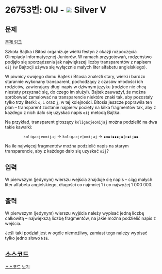 # 26753번: OIJ - <img src="https://static.solved.ac/tier_small/6.svg" style="height:20px" /> Silver V

<!-- performance -->

<!-- 문제 제출 후 깃허브에 푸시를 했을 때 제출한 코드의 성능이 입력될 공간입니다.-->

<!-- end -->

## 문제

[문제 링크](https://boj.kr/26753)


<p>Szkoła Bajtka i Bitosi organizuje wielki festyn z okazji rozpoczęcia Olimpiady Informatycznej Juniorów. W ramach przygotowań, rodzeństwo podjęło się sporządzenia jak największej liczby transparentów z napisem <code>oij</code> (w Bajtocji używa się wyłącznie małych liter alfabetu angielskiego).</p>

<p>W piwnicy swojego domu Bajtek i Bitosia znaleźli stary, wielki i bardzo starannie wykonany transparent, pochodzący z czasów młodości ich rodziców, zawierający długi napis w dziwnym języku (rodzice nie chcą niestety przyznać się, do czego im służył). Bajtek zauważył, że można spróbować zamalować na transparencie niektóre znaki tak, aby pozostały tylko trzy literki: <code>o</code>, <code>i</code> oraz <code>j</code>, w tej kolejności. Bitosia jeszcze poprawiła ten plan – transparent zostanie najpierw pocięty na kilka fragmentów tak, aby z każdego z nich dało się uzyskać napis <code>oij</code> metodą Bajtka.</p>

<p>Na przykład, transparent głoszący <code>koligacjeomijaj</code> można podzielić na dwa takie kawałki:</p>

<p style="text-align: center;"><code>koligacjeomijaj</code> → <code>koligacje|omijaj</code> → <code>▪️o▪️i▪️▪️▪️j▪️|o▪️ij▪️▪️</code>.</p>

<p>Na ile najwięcej fragmentów można podzielić napis na starym transparencie, aby z każdego dało się uzyskać <code>oij</code>?</p>



## 입력


<p>W pierwszym (jedynym) wierszu wejścia znajduje się napis – ciąg małych liter alfabetu angielskiego, długości co najmniej 1 i co najwyżej 1 000 000.</p>



## 출력


<p>W pierwszym (jedynym) wierszu wyjścia należy wypisać jedną liczbę całkowitą – największą liczbę fragmentów, na jakie można podzielić napis z wejścia.</p>

<p>Jeśli taki podział jest w ogóle niemożliwy, zamiast tego należy wypisać tylko jedno słowo <code>NIE</code>.</p>



## 소스코드

[소스코드 보기](OIJ.cpp)